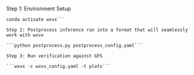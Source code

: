 
Step 1: Environment Setup

```conda create -y -n wxvx -c ufs-community -c paul.madden wxvx -c conda-forge --override-channels
conda activate wxvx```

Step 2: Postprocess inference run into a format that will seamlessly work with wxvx

```python postprocess.py postprocess_config.yaml```

Step 3: Run verification against GFS

```wxvx -c wxvx_config.yaml -t plots```

